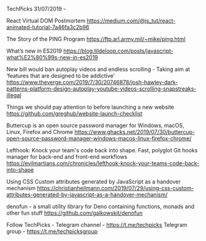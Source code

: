 TechPicks 31/07/2019 -

React Virtual DOM Postmortem
https://medium.com/@js_tut/react-animated-tutorial-7a46fa3c2b96

The Story of the PING Program
https://ftp.arl.army.mil/~mike/ping.html

What’s new in ES2019
https://blog.tildeloop.com/posts/javascript-what%E2%80%99s-new-in-es2019

New bill would ban autoplay videos and endless scrolling - Taking aim at ‘features that are designed to be addictive’
https://www.theverge.com/2019/7/30/20746878/josh-hawley-dark-patterns-platform-design-autoplay-youtube-videos-scrolling-snapstreaks-illegal

Things we should pay attention to before launching a new website
https://github.com/greghub/website-launch-checklist

Buttercup is an open source password manager for Windows, macOS, Linux, Firefox and Chrome
https://www.ghacks.net/2019/07/30/buttercup-open-source-password-manager-windows-macos-linux-firefox-chrome/

Lefthook: Knock your team's code back into shape. Fast, polyglot Git hooks manager for back-end and front-end workflows
https://evilmartians.com/chronicles/lefthook-knock-your-teams-code-back-into-shape

Using CSS Custom attributes generated by JavaScript as a handover mechanism
https://christianheilmann.com/2019/07/29/using-css-custom-attributes-generated-by-javascript-as-a-handover-mechanism/

denofun - a small utility library for Deno containing functions, monads and other fun stuff
https://github.com/galkowskit/denofun

Follow TechPicks -
Telegram channel - https://t.me/techpicks
Telegram group - https://t.me/techpicksgroup